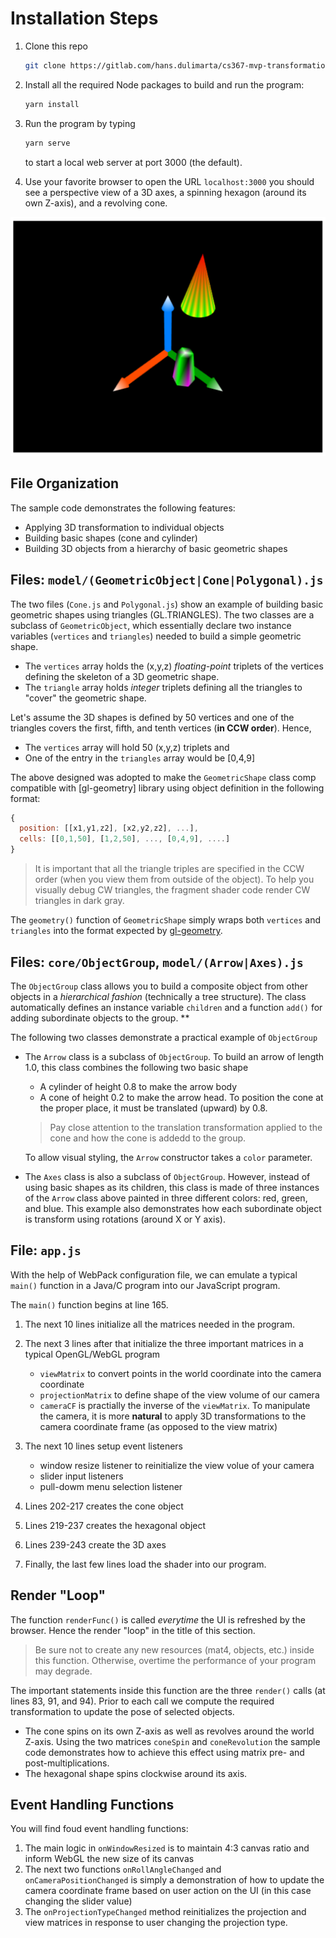 # Installation Steps

1. Clone this repo

   ```bash
   git clone https://gitlab.com/hans.dulimarta/cs367-mvp-transformation.git
   ```

2. Install all the required Node packages to build and run the program:

   ```bash
   yarn install
   ```

3. Run the program by typing

   ```bash
   yarn serve
   ```

   to start a local web server at port 3000 (the default).

4. Use your favorite browser to open the URL `localhost:3000` you should see a perspective view of a 3D axes, a spinning hexagon (around its own Z-axis), and a revolving cone.

![canvas]

## File Organization

The sample code demonstrates the following features:

- Applying 3D transformation to individual objects
- Building basic shapes (cone and cylinder)
- Building 3D objects from a hierarchy of basic geometric shapes

## Files: `model/(GeometricObject|Cone|Polygonal).js`

The two files (`Cone.js` and `Polygonal.js`) show an example of building basic geometric shapes using triangles (GL.TRIANGLES). The two classes are a subclass of `GeometricObject`, which essentially declare two instance variables (`vertices` and `triangles`) needed to build a simple geometric shape.

- The `vertices` array holds the (x,y,z) _floating-point_ triplets of the vertices defining the skeleton of a 3D geometric shape.
- The `triangle` array holds _integer_ triplets defining all the triangles to "cover" the geometric shape.

Let's assume the 3D shapes is defined by 50 vertices and one of the triangles covers the first, fifth, and tenth vertices (**in CCW order**). Hence,

- The `vertices` array will hold 50 (x,y,z) triplets and
- One of the entry in the `triangles` array would be [0,4,9]

The above designed was adopted to make the `GeometricShape` class comp compatible with [gl-geometry] library using object definition in the following format:

```javascript
{
  position: [[x1,y1,z2], [x2,y2,z2], ...],
  cells: [[0,1,50], [1,2,50], ..., [0,4,9], ....]
}
```

> It is important that all the triangle triples are specified in the CCW order (when you view them from outside of the object).
> To help you visually debug CW triangles, the fragment shader code render CW triangles in dark gray.

The `geometry()` function of `GeometricShape` simply wraps both `vertices` and `triangles` into the format expected by [gl-geometry](https://github.com/stackgl/gl-geometry).

## Files: `core/ObjectGroup`, `model/(Arrow|Axes).js`

The `ObjectGroup` class allows you to build a composite object from other objects in a _hierarchical fashion_ (technically a tree structure). The class automatically defines an instance variable `children` and a function `add()` for adding subordinate objects to the group. \*\*

The following two classes demonstrate a practical example of `ObjectGroup`

- The `Arrow` class is a subclass of `ObjectGroup`. To build an arrow of length 1.0, this class combines the following two basic shape

  - A cylinder of height 0.8 to make the arrow body
  - A cone of height 0.2 to make the arrow head. To position the cone at the proper place, it must be translated (upward) by 0.8.

  > Pay close attention to the translation transformation applied to the cone and how the cone is addedd to the group.

  To allow visual styling, the `Arrow` constructor takes a `color` parameter.

- The `Axes` class is also a subclass of `ObjectGroup`. However, instead of using basic shapes as its children, this class is made of three instances of the `Arrow` class above painted in three different colors: red, green, and blue. This example also demonstrates how each subordinate object is transform using rotations (around X or Y axis).

## File: `app.js`

With the help of WebPack configuration file, we can emulate a typical `main()` function in a Java/C program into our JavaScript program.

The `main()` function begins at line 165.

1. The next 10 lines initialize all the matrices needed in the program.
2. The next 3 lines after that initialize the three important matrices in a typical OpenGL/WebGL program

   - `viewMatrix` to convert points in the world coordinate into the camera coordinate
   - `projectionMatrix` to define shape of the view volume of our camera
   - `cameraCF` is practially the inverse of the `viewMatrix`. To manipulate the camera, it is more **natural** to apply 3D transformations to the camera coordinate frame (as opposed to the view matrix)

3. The next 10 lines setup event listeners
   - window resize listener to reinitialize the view volue of your camera
   - slider input listeners
   - pull-dowm menu selection listener
4. Lines 202-217 creates the cone object
5. Lines 219-237 creates the hexagonal object
6. Lines 239-243 create the 3D axes
7. Finally, the last few lines load the shader into our program.

## Render "Loop"

The function `renderFunc()` is called _everytime_ the UI is refreshed by the browser. Hence the render "loop" in the title of this section.

> Be sure not to create any new resources (mat4, objects, etc.) inside this function. Otherwise, overtime the performance of your program may degrade.

The important statements inside this function are the three `render()` calls (at lines 83, 91, and 94). Prior to each call we compute the required transformation to update the pose of selected objects.

- The cone spins on its own Z-axis as well as revolves around the world Z-axis. Using the two matrices `coneSpin` and `coneRevolution` the sample code demonstrates how to achieve this effect using matrix pre- and post-multiplications.
- The hexagonal shape spins clockwise around its axis.

## Event Handling Functions

You will find foud event handling functions:

1. The main logic in `onWindowResized` is to maintain 4:3 canvas ratio and inform WebGL the new size of its canvas
2. The next two functions `onRollAngleChanged` and `onCameraPositionChanged` is simply a demonstration of how to update the camera coordinate frame based on user action on the UI (in this case changing the slider value)
3. The `onProjectionTypeChanged` method reinitializes the projection and view matrices in response to user changing the projection type.

[canvas]: cs367-mvp-transformation.png
